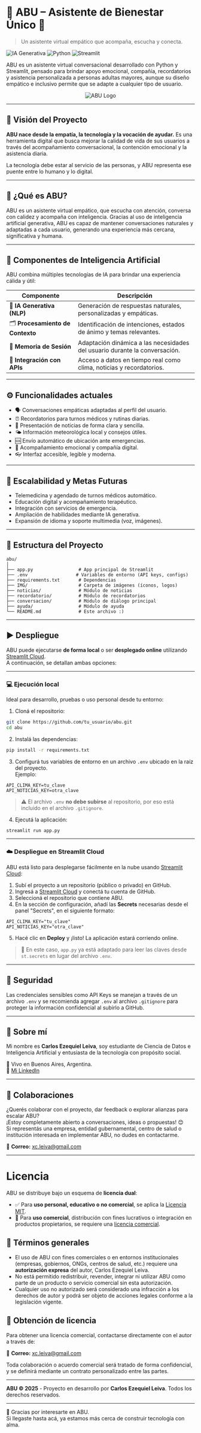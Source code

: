 # 🤖 ABU – Asistente de Bienestar Único 💜
> Un asistente virtual empático que acompaña, escucha y conecta.

![IA Generativa](https://img.shields.io/badge/IA%20Generativa-Integrada-%237235c9?style=for-the-badge&logo=openai&logoColor=white)
![Python](https://img.shields.io/badge/Python-3.10-blue?style=for-the-badge&logo=python&logoColor=white)
![Streamlit](https://img.shields.io/badge/Streamlit-App-%23FF4B4B?style=for-the-badge&logo=streamlit&logoColor=white)



ABU es un asistente virtual conversacional desarrollado con Python y Streamlit, pensado para brindar apoyo emocional, compañía, recordatorios y asistencia personalizada a personas adultas mayores, aunque su diseño empático e inclusivo permite que se adapte a cualquier tipo de usuario.

<p align="center">
  <img src="IMG/LOGO.png" alt="ABU Logo" />
</p>

---


## 🚀 Visión del Proyecto

**ABU nace desde la empatía, la tecnología y la vocación de ayudar.** Es una herramienta digital que busca mejorar la calidad de vida de sus usuarios a través del acompañamiento conversacional, la contención emocional y la asistencia diaria.

La tecnología debe estar al servicio de las personas, y ABU representa ese puente entre lo humano y lo digital.

---

## 🧠 ¿Qué es ABU?

ABU es un asistente virtual empático, que escucha con atención, conversa con calidez y acompaña con inteligencia. Gracias al uso de inteligencia artificial generativa, ABU es capaz de mantener conversaciones naturales y adaptadas a cada usuario, generando una experiencia más cercana, significativa y humana.


---

## 🧠 Componentes de Inteligencia Artificial

ABU combina múltiples tecnologías de IA para brindar una experiencia cálida y útil:

| Componente                       | Descripción                                                                 |
|----------------------------------|-----------------------------------------------------------------------------|
| 💬 **IA Generativa (NLP)**       | Generación de respuestas naturales, personalizadas y empáticas.            |
| 🗂️ **Procesamiento de Contexto** | Identificación de intenciones, estados de ánimo y temas relevantes.        |
| 🔄 **Memoria de Sesión**         | Adaptación dinámica a las necesidades del usuario durante la conversación. |
| 📡 **Integración con APIs**      | Acceso a datos en tiempo real como clima, noticias y recordatorios.        |

---

## ⚙️ Funcionalidades actuales

- 🗣️ Conversaciones empáticas adaptadas al perfil del usuario.
- ⏰ Recordatorios para turnos médicos y rutinas diarias.
- 📰 Presentación de noticias de forma clara y sencilla.
- 🌤️ Información meteorológica local y consejos útiles.
- 🆘 Envío automático de ubicación ante emergencias.
- 💬 Acompañamiento emocional y compañía digital.
- 👓 Interfaz accesible, legible y moderna.

---

## 🌱 Escalabilidad y Metas Futuras

- Telemedicina y agendado de turnos médicos automático.
- Educación digital y acompañamiento terapéutico.
- Integración con servicios de emergencia.
- Ampliación de habilidades mediante IA generativa.
- Expansión de idioma y soporte multimedia (voz, imágenes).

---

## 📂 Estructura del Proyecto

```
abu/
│
├── app.py                 # App principal de Streamlit
├── .env                  # Variables de entorno (API keys, configs)
├── requirements.txt       # Dependencias
├── IMG/                   # Carpeta de imágenes (íconos, logos)
├── noticias/              # Módulo de noticias
├── recordatorio/          # Módulo de recordatorios
├── conversacion/          # Módulo de diálogo principal
├── ayuda/                 # Módulo de ayuda
└── README.md              # Este archivo :)
```

---

## ▶️ Despliegue

ABU puede ejecutarse **de forma local** o ser **desplegado online** utilizando [Streamlit Cloud](https://streamlit.io/cloud).  
A continuación, se detallan ambas opciones:

---

### 💻 Ejecución local

Ideal para desarrollo, pruebas o uso personal desde tu entorno:

1. Cloná el repositorio:

```bash
git clone https://github.com/tu_usuario/abu.git
cd abu
```

2. Instalá las dependencias:

```bash
pip install -r requirements.txt
```

3. Configurá tus variables de entorno en un archivo `.env` ubicado en la raíz del proyecto.  
Ejemplo:

```
API_CLIMA_KEY=tu_clave
API_NOTICIAS_KEY=otra_clave
```

> ⚠️ El archivo `.env` **no debe subirse** al repositorio, por eso está incluido en el archivo `.gitignore`.

4. Ejecutá la aplicación:

```bash
streamlit run app.py
```

---

### ☁️ Despliegue en Streamlit Cloud

ABU está listo para desplegarse fácilmente en la nube usando [Streamlit Cloud](https://streamlit.io/cloud):

1. Subí el proyecto a un repositorio (público o privado) en GitHub.
2. Ingresá a [Streamlit Cloud](https://streamlit.io/cloud) y conectá tu cuenta de GitHub.
3. Seleccioná el repositorio que contiene ABU.
4. En la sección de configuración, añadí las **Secrets** necesarias desde el panel "Secrets", en el siguiente formato:

```
API_CLIMA_KEY="tu_clave"
API_NOTICIAS_KEY="otra_clave"
```

5. Hacé clic en **Deploy** y ¡listo! La aplicación estará corriendo online.

> 📌 En este caso, `app.py` ya está adaptado para leer las claves desde `st.secrets` en lugar del archivo `.env`.


---

## 🔐 Seguridad

Las credenciales sensibles como API Keys se manejan a través de un archivo `.env` y se recomienda agregar `.env` al archivo `.gitignore` para proteger la información confidencial al subirlo a GitHub.

---

## 🙋 Sobre mí

Mi nombre es **Carlos Ezequiel Leiva**, soy estudiante de Ciencia de Datos e Inteligencia Artificial y entusiasta de la tecnología con propósito social.

📍 Vivo en Buenos Aires, Argentina.  
📎 [Mi LinkedIn](https://www.linkedin.com/in/c-e-leiva)

---

## 🤝 Colaboraciones

¿Querés colaborar con el proyecto, dar feedback o explorar alianzas para escalar ABU?  
¡Estoy completamente abierto a conversaciones, ideas o propuestas! 😊  
Si representás una empresa, entidad gubernamental, centro de salud o institución interesada en implementar ABU, no dudes en contactarme.

📩 **Correo:** xc.leiva@gmail.com

---

# Licencia

ABU se distribuye bajo un esquema de **licencia dual**:

- ✅ Para **uso personal, educativo o no comercial**, se aplica la [Licencia MIT](LICENSE).
- 💼 Para **uso comercial**, distribución con fines lucrativos o integración en productos propietarios, se requiere una [licencia comercial](LICENSE_COMERCIAL.md).

## 📌 Términos generales

- El uso de ABU con fines comerciales o en entornos institucionales (empresas, gobiernos, ONGs, centros de salud, etc.) requiere una **autorización expresa** del autor, Carlos Ezequiel Leiva.
- No está permitido redistribuir, revender, integrar ni utilizar ABU como parte de un producto o servicio comercial sin esta autorización.
- Cualquier uso no autorizado será considerado una infracción a los derechos de autor y podrá ser objeto de acciones legales conforme a la legislación vigente.

## 🔑 Obtención de licencia

Para obtener una licencia comercial, contactarse directamente con el autor a través de:

📩 **Correo:** xc.leiva@gmail.com  

Toda colaboración o acuerdo comercial será tratado de forma confidencial, y se definirá mediante un contrato personalizado entre las partes.

---

**ABU © 2025** - Proyecto en desarrollo por **Carlos Ezequiel Leiva**. Todos los derechos reservados.

---

💜 Gracias por interesarte en ABU.  
Si llegaste hasta acá, ya estamos más cerca de construir tecnología con alma.


